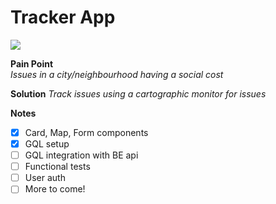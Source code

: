# Tracker App

<img src="./current_status.png"/>

**Pain Point**  
*Issues in a city/neighbourhood having a social cost*

**Solution**
*Track issues using a cartographic monitor for issues*

**Notes**
- [x] Card, Map, Form components 
- [x] GQL setup
- [ ] GQL integration with BE api
- [ ] Functional tests
- [ ] User auth
- [ ] More to come!